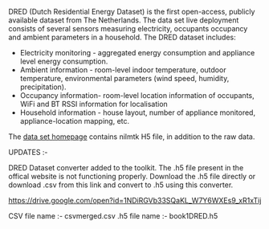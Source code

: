 DRED (Dutch Residential Energy Dataset) is the first open-access, publicly available dataset from The Netherlands. The data set live deployment consists of several sensors measuring electricity, occupants occupancy and ambient parameters in a household. The DRED dataset includes:		

*  Electricity monitoring - aggregated energy consumption and appliance level energy consumption.
* Ambient information - room-level indoor temperature, outdoor temperature, environmental parameters (wind speed, humidity, precipitation).
* Occupancy information- room-level location information of occupants, WiFi and BT RSSI information for localisation
* Household information - house layout, number of appliance monitored, appliance-location mapping, etc.

The [data set homepage](http://www.st.ewi.tudelft.nl/~akshay/dred/) contains nilmtk H5 file, in addition to the raw data.


UPDATES :-

DRED Dataset converter added to the toolkit.
The .h5 file present in the offical website is not functioning properly. 
Download the .h5 file directly or download .csv from this link and convert to .h5 using this converter.

https://drive.google.com/open?id=1NDiRGVb33SQaKL_W7Y6WXEs9_xR1xTij

CSV file name :- csvmerged.csv
.h5 file name :- book1DRED.h5
